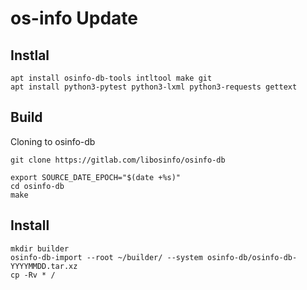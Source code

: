 # os-info Update

## Instlal
```
apt install osinfo-db-tools intltool make git
apt install python3-pytest python3-lxml python3-requests gettext
```

## Build

Cloning to osinfo-db
```
git clone https://gitlab.com/libosinfo/osinfo-db
```

```
export SOURCE_DATE_EPOCH="$(date +%s)"
cd osinfo-db
make
```

## Install

```
mkdir builder
osinfo-db-import --root ~/builder/ --system osinfo-db/osinfo-db-YYYYMMDD.tar.xz
cp -Rv * /
```

